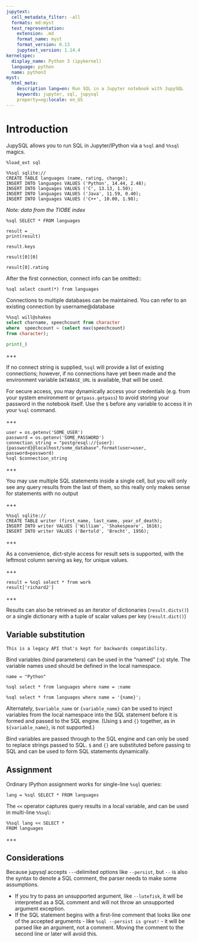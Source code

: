 ```yaml
---
jupytext:
  cell_metadata_filter: -all
  formats: md:myst
  text_representation:
    extension: .md
    format_name: myst
    format_version: 0.13
    jupytext_version: 1.14.4
kernelspec:
  display_name: Python 3 (ipykernel)
  language: python
  name: python3
myst:
  html_meta:
    description lang=en: Run SQL in a Jupyter notebook with JupySQL
    keywords: jupyter, sql, jupysql
    property=og:locale: en_US
---
```


# Introduction

JupySQL allows you to run SQL in Jupyter/IPython via a `%sql` and `%%sql` magics.

```{code-cell} ipython3
%load_ext sql
```

```{code-cell} ipython3
%%sql sqlite://
CREATE TABLE languages (name, rating, change);
INSERT INTO languages VALUES ('Python', 14.44, 2.48);
INSERT INTO languages VALUES ('C', 13.13, 1.50);
INSERT INTO languages VALUES ('Java', 11.59, 0.40);
INSERT INTO languages VALUES ('C++', 10.00, 1.98);
```

*Note: data from the TIOBE index*

```{code-cell} ipython3
%sql SELECT * FROM languages
```

```{code-cell} ipython3
result = _
print(result)
```

```{code-cell} ipython3
result.keys
```

```{code-cell} ipython3
result[0][0]
```

```{code-cell} ipython3
result[0].rating
```

After the first connection, connect info can be omitted::

```{code-cell} ipython3
%sql select count(*) from languages
```

Connections to multiple databases can be maintained.  You can refer to
an existing connection by username@database

```sql
%%sql will@shakes
select charname, speechcount from character
where  speechcount = (select max(speechcount)
from character);
```

```python
print(_)
```

+++

If no connect string is supplied, ``%sql`` will provide a list of existing connections;
however, if no connections have yet been made and the environment variable ``DATABASE_URL``
is available, that will be used.

For secure access, you may dynamically access your credentials (e.g. from your system environment or `getpass.getpass`) to avoid storing your password in the notebook itself. Use the `$` before any variable to access it in your `%sql` command.

+++

```
user = os.getenv('SOME_USER')
password = os.getenv('SOME_PASSWORD')
connection_string = "postgresql://{user}:{password}@localhost/some_database".format(user=user, password=password)
%sql $connection_string
```

+++

You may use multiple SQL statements inside a single cell, but you will
only see any query results from the last of them, so this really only
makes sense for statements with no output

+++

```
%%sql sqlite://
CREATE TABLE writer (first_name, last_name, year_of_death);
INSERT INTO writer VALUES ('William', 'Shakespeare', 1616);
INSERT INTO writer VALUES ('Bertold', 'Brecht', 1956);
```

+++

As a convenience, dict-style access for result sets is supported, with the
leftmost column serving as key, for unique values.

+++

```
result = %sql select * from work
result['richard2']
```

+++

Results can also be retrieved as an iterator of dictionaries (``result.dicts()``)
or a single dictionary with a tuple of scalar values per key (``result.dict()``)

## Variable substitution 

```{versionchanged} 0.5.7
This is a legacy API that's kept for backwards compatibility.
```

Bind variables (bind parameters) can be used in the "named" (:x) style.
The variable names used should be defined in the local namespace.

```{code-cell} ipython3
name = "Python"
```

```{code-cell} ipython3
%sql select * from languages where name = :name
```

```{code-cell} ipython3
%sql select * from languages where name = '{name}';
```

Alternately, ``$variable_name`` or ``{variable_name}`` can be 
used to inject variables from the local namespace into the SQL 
statement before it is formed and passed to the SQL engine.
(Using ``$`` and ``{}`` together, as in ``${variable_name}``, 
is not supported.)

Bind variables are passed through to the SQL engine and can only 
be used to replace strings passed to SQL.  ``$`` and ``{}`` are 
substituted before passing to SQL and can be used to form SQL 
statements dynamically.

## Assignment

Ordinary IPython assignment works for single-line `%sql` queries:

```{code-cell} ipython3
lang = %sql SELECT * FROM languages
```

The `<<` operator captures query results in a local variable, and
can be used in multi-line ``%%sql``:

```{code-cell} ipython3
%%sql lang << SELECT *
FROM languages
```

+++

## Considerations

Because jupysql accepts `--`-delimited options like `--persist`, but `--` 
is also the syntax to denote a SQL comment, the parser needs to make some assumptions.

- If you try to pass an unsupported argument, like `--lutefisk`, it will 
  be interpreted as a SQL comment and will not throw an unsupported argument 
  exception.
- If the SQL statement begins with a first-line comment that looks like one 
  of the accepted arguments - like `%sql --persist is great!` - it will be 
  parsed like an argument, not a comment.  Moving the comment to the second 
  line or later will avoid this.
